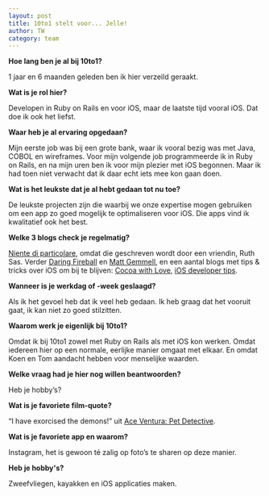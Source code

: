 ```yaml
---
layout: post
title: 10to1 stelt voor... Jelle!
author: TW
category: team
---
```

**Hoe lang ben je al bij 10to1?** 

1 jaar en 6 maanden geleden ben ik hier verzeild geraakt. 

**Wat is je rol hier?** 

Developen in Ruby on Rails en voor iOS, maar de laatste tijd vooral iOS. Dat doe ik ook het liefst.

**Waar heb je al ervaring opgedaan?** 

Mijn eerste job was bij een grote bank, waar ik vooral bezig was met Java, COBOL en wireframes. Voor mijn volgende job programmeerde ik in Ruby on Rails, en na mijn uren ben ik voor mijn plezier met iOS begonnen. Maar ik had toen niet verwacht dat ik daar echt iets mee kon gaan doen.

**Wat is het leukste dat je al hebt gedaan tot nu toe?** 

De leukste projecten zijn die waarbij we onze expertise mogen gebruiken om een app zo goed mogelijk te optimaliseren voor iOS. Die apps vind ik kwalitatief ook het best.

**Welke 3 blogs check je regelmatig?**

[Niente di particolare](http://nientediparticolare.blogspot.com/), omdat die geschreven wordt door een vriendin, Ruth Sas. Verder [Daring Fireball](http://daringfireball.net/) en [Matt Gemmell](http://mattgemmell.com/), en een aantal blogs met tips & tricks over iOS om bij te blijven: [Cocoa with Love](http://cocoawithlove.com/), [iOS developer tips](http://iphonedevelopertips.com/).

**Wanneer is je werkdag of -week geslaagd?** 

Als ik het gevoel heb dat ik veel heb gedaan. Ik heb graag dat het vooruit gaat, ik kan niet zo goed stilzitten. 

**Waarom werk je eigenlijk bij 10to1?** 

Omdat ik bij 10to1 zowel met Ruby on Rails als met iOS kon werken. Omdat iedereen hier op een normale, eerlijke manier omgaat met elkaar. En omdat Koen en Tom aandacht hebben voor menselijke waarden.

**Welke vraag had je hier nog willen beantwoorden?** 

Heb je hobby’s?

**Wat is je favoriete film-quote?** 

“I have exorcised the demons!” uit [Ace Ventura: Pet Detective](http://www.imdb.com/title/tt0109040/).

**Wat is je favoriete app en waarom?** 

Instagram, het is gewoon té zalig op foto’s te sharen op deze manier.

**Heb je hobby's?** 

Zweefvliegen, kayakken en iOS applicaties maken.